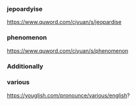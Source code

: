 ### jepoardyise
https://www.quword.com/ciyuan/s/jeopardise

### phenomenon
https://www.quword.com/ciyuan/s/phenomenon

### Additionally

### various
https://youglish.com/pronounce/various/english?